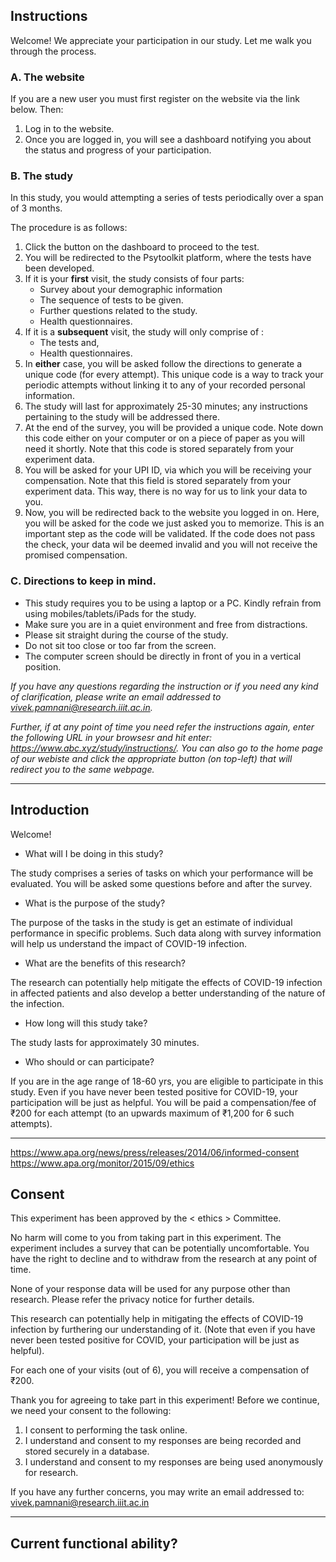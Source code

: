 ## Instructions

Welcome! We appreciate your participation in our study. Let me walk you through the process.

### A. The website
If you are a new user you must first register on the website via the link below. Then:

1. Log in to the website.
2. Once you are logged in, you will see a dashboard notifying you about the status and progress of your participation.

### B. The study
In this study, you would attempting a series of tests periodically over a span of 3 months.

The procedure is as follows:
1. Click the button on the dashboard to proceed to the test.
2. You will be redirected to the Psytoolkit platform, where the tests have been developed.
3. If it is your **first** visit, the study consists of four parts:
    * Survey about your demographic information
    * The sequence of tests to be given.
    * Further questions related to the study.
    * Health questionnaires.
4. If it is a **subsequent** visit, the study will only comprise of :
    * The tests and,
    * Health questionnaires.
5. In **either** case, you will be asked follow the directions to generate a unique code (for every attempt). This unique code is a way to track your periodic attempts without linking it to any of your recorded personal information.
6. The study will last for approximately 25-30 minutes; any instructions pertaining to the study will be addressed there.
7. At the end of the survey, you will be provided a unique code. Note down this code either on your computer or on a piece of paper as you will need it shortly. Note that this code is stored separately from your experiment data.
8. You will be asked for your UPI ID, via which you will be receiving your compensation. Note that this field is stored separately from your experiment data. This way, there is no way for us to link your data to you.
9. Now, you will be redirected back to the website you logged in on. Here, you will be asked for the code we just asked you to memorize. This is an important step as the code will be validated. If the code does not pass the check, your data wil be deemed invalid and you will not receive the promised compensation.

### C. Directions  to keep in mind.

* This study requires you to be using a laptop or a PC. Kindly refrain from using mobiles/tablets/iPads for the study.
* Make sure you are in a quiet environment and free from distractions.
* Please sit straight during the course of the study.
* Do not sit too close or too far from the screen.
* The computer screen should be directly in front of you in a vertical position.

*If you have any questions regarding the instruction or if you need any kind of clarification, please write an email addressed to vivek.pamnani@research.iiit.ac.in.*

*Further, if at any point of time you need refer the instructions again, enter the following URL in your browsesr and hit enter: https://www.abc.xyz/study/instructions/. You can also go to the home page of our webiste and click the appropriate button (on top-left) that will redirect you to the same webpage.*

---

## Introduction

Welcome!

*   What will I be doing in this study?

The study comprises a series of tasks on which your performance will be evaluated. You will be asked some questions before and after the survey.

* What is the purpose of the study?

The purpose of the tasks in the study is get an estimate of individual performance in specific problems. Such data along with survey information will help us understand the impact of COVID-19 infection.

* What are the benefits of this research?

The research can potentially help mitigate the effects of COVID-19 infection in affected patients and also develop a better understanding of the nature of the infection.

*   How long will this study take?

The study lasts for approximately 30 minutes.

*   Who should or can participate?

If you are in the age range of 18-60 yrs, you are eligible to participate in this study. Even if you have never been tested positive for COVID-19, your participation will be just as helpful. You will be paid a compensation/fee of ₹200 for each attempt (to an upwards maximum of ₹1,200 for 6 such attempts).

---

https://www.apa.org/news/press/releases/2014/06/informed-consent
https://www.apa.org/monitor/2015/09/ethics
## Consent
This experiment has been approved by the < ethics > Committee.

No harm will come to you from taking part in this experiment. The experiment includes a survey that can be potentially uncomfortable. You have the right to decline and to withdraw from the research at any point of time.

None of your response data will be used for any purpose other than research. Please refer the privacy notice for further details.

This research can potentially help in mitigating the effects of COVID-19 infection by furthering our understanding of it. (Note that even if you have never been tested positive for COVID, your participation will be just as helpful).

For each one of your visits (out of 6), you will receive a compensation of ₹200. 

Thank you for agreeing to take part in this experiment! Before we continue, we need your consent to the following:

1. I consent to performing the task online.
2. I understand and consent to my responses are being recorded and stored securely in a database.
3. I understand and consent to my responses are being used anonymously for research.

If you have any further concerns, you may write an email addressed to: vivek.pamnani@research.iiit.ac.in

---
## Current functional ability?